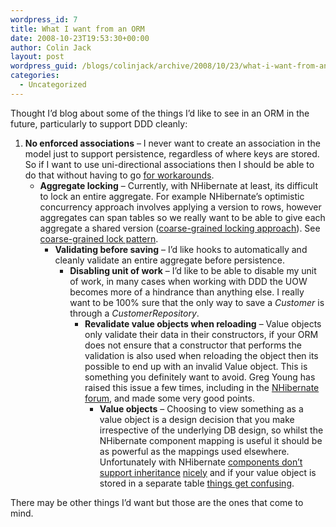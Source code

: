 ```yaml
---
wordpress_id: 7
title: What I want from an ORM
date: 2008-10-23T19:53:30+00:00
author: Colin Jack
layout: post
wordpress_guid: /blogs/colinjack/archive/2008/10/23/what-i-want-from-an-orm.aspx
categories:
  - Uncategorized
---
```

Thought I&#8217;d blog about some of the things I&#8217;d like to see in an ORM in the future, particularly to support DDD cleanly: 

  1. **No enforced associations** &#8211; I never want to create an association in the model just to support persistence, regardless of where keys are stored. So if I want to use uni-directional associations then I should be able to do that without having to go [for workarounds](http://colinjack.blogspot.com/2007/08/nhibernate-gotchas-living-with-legacy.html). 
      * **Aggregate locking** &#8211; Currently, with NHibernate at least, its difficult to lock an entire aggregate. For example NHibernate&#8217;s optimistic concurrency approach involves applying a version to rows, however aggregates can span tables so we really want to be able to give each aggregate a shared version ([coarse-grained locking approach](http://colinjack.blogspot.com/2007/05/nhibernate-and-coarse-grained-locking.html)). See [coarse-grained lock pattern](http://martinfowler.com/eaaCatalog/coarseGrainedLock.html). 
          * **Validating before saving** &#8211; I&#8217;d like hooks to automatically and cleanly validate an entire aggregate before persistence. 
              * **Disabling unit of work** &#8211; I&#8217;d like to be able to disable my unit of work, in many cases when working with DDD the UOW becomes more of a hindrance than anything else. I really want to be 100% sure that the only way to save a _Customer_ is through a _CustomerRepository_. 
                  * **Revalidate value objects when reloading** &#8211; Value objects only validate their data in their constructors, if your ORM does not ensure that a constructor that performs the validation is also used when reloading the object then its possible to end up with an invalid Value object. This is something you definitely want to avoid. Greg Young has raised this issue a few times, including in the [NHibernate forum](http://groups.google.com/group/nhusers/browse_thread/thread/f10a2328dd4b11eb/938bb50c534e8fee?lnk=gst&q=Greg+Young#938bb50c534e8fee), and made some very good points. 
                      * **Value objects** &#8211; Choosing to view something as a value object is a design decision that you make irrespective of the underlying DB design, so whilst the NHibernate component mapping is useful it should be as powerful as the mappings used elsewhere. Unfortunately with NHibernate [components don&#8217;t support inheritance](http://colinjack.blogspot.com/2007/08/nhibernate-gotchas-living-with-legacy.html) [nicely](http://colinjack.blogspot.com/2008/03/nhibernate-working-around-lack-of.html) and if your value object is stored in a separate table [things get confusing](http://tech.groups.yahoo.com/group/domaindrivendesign/message/5270).</ol> 
                    There may be other things I&#8217;d want but those are the ones that come to mind.